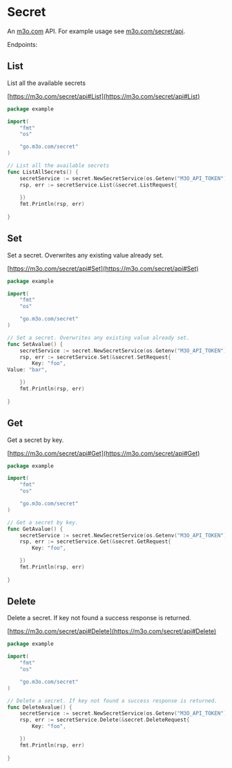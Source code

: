 # Secret

An [m3o.com](https://m3o.com) API. For example usage see [m3o.com/secret/api](https://m3o.com/secret/api).

Endpoints:

## List

List all the available secrets


[https://m3o.com/secret/api#List](https://m3o.com/secret/api#List)

```go
package example

import(
	"fmt"
	"os"

	"go.m3o.com/secret"
)

// List all the available secrets
func ListAllSecrets() {
	secretService := secret.NewSecretService(os.Getenv("M3O_API_TOKEN"))
	rsp, err := secretService.List(&secret.ListRequest{
		
	})
	fmt.Println(rsp, err)
	
}
```
## Set

Set a secret. Overwrites any existing value already set.


[https://m3o.com/secret/api#Set](https://m3o.com/secret/api#Set)

```go
package example

import(
	"fmt"
	"os"

	"go.m3o.com/secret"
)

// Set a secret. Overwrites any existing value already set.
func SetAvalue() {
	secretService := secret.NewSecretService(os.Getenv("M3O_API_TOKEN"))
	rsp, err := secretService.Set(&secret.SetRequest{
		Key: "foo",
Value: "bar",

	})
	fmt.Println(rsp, err)
	
}
```
## Get

Get a secret by key.


[https://m3o.com/secret/api#Get](https://m3o.com/secret/api#Get)

```go
package example

import(
	"fmt"
	"os"

	"go.m3o.com/secret"
)

// Get a secret by key.
func GetAvalue() {
	secretService := secret.NewSecretService(os.Getenv("M3O_API_TOKEN"))
	rsp, err := secretService.Get(&secret.GetRequest{
		Key: "foo",

	})
	fmt.Println(rsp, err)
	
}
```
## Delete

Delete a secret. If key not found a success response is returned.


[https://m3o.com/secret/api#Delete](https://m3o.com/secret/api#Delete)

```go
package example

import(
	"fmt"
	"os"

	"go.m3o.com/secret"
)

// Delete a secret. If key not found a success response is returned.
func DeleteAvalue() {
	secretService := secret.NewSecretService(os.Getenv("M3O_API_TOKEN"))
	rsp, err := secretService.Delete(&secret.DeleteRequest{
		Key: "foo",

	})
	fmt.Println(rsp, err)
	
}
```

